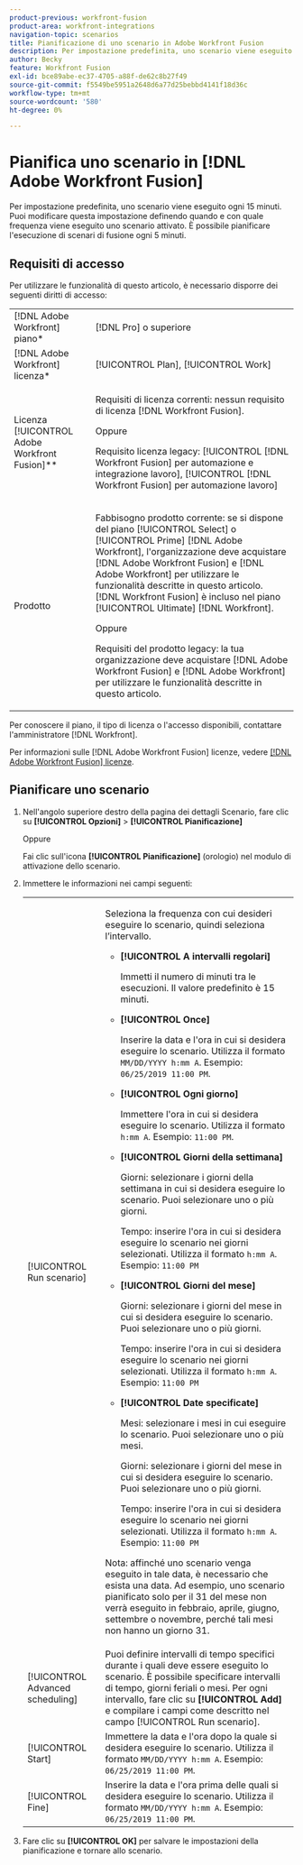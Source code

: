 ```yaml
---
product-previous: workfront-fusion
product-area: workfront-integrations
navigation-topic: scenarios
title: Pianificazione di uno scenario in Adobe Workfront Fusion
description: Per impostazione predefinita, uno scenario viene eseguito ogni 15 minuti. Puoi modificare questa impostazione definendo quando e con quale frequenza viene eseguito uno scenario attivato.
author: Becky
feature: Workfront Fusion
exl-id: bce89abe-ec37-4705-a88f-de62c8b27f49
source-git-commit: f5549be5951a2648d6a77d25bebbd4141f18d36c
workflow-type: tm+mt
source-wordcount: '580'
ht-degree: 0%

---
```


# Pianifica uno scenario in [!DNL Adobe Workfront Fusion]

Per impostazione predefinita, uno scenario viene eseguito ogni 15 minuti. Puoi modificare questa impostazione definendo quando e con quale frequenza viene eseguito uno scenario attivato. È possibile pianificare l&#39;esecuzione di scenari di fusione ogni 5 minuti.

## Requisiti di accesso

Per utilizzare le funzionalità di questo articolo, è necessario disporre dei seguenti diritti di accesso:

<table style="table-layout:auto">   
 <col> 
 <col> 
 <tbody> 
  <tr> 
    <td role="rowheader">[!DNL Adobe Workfront] piano*</td> 
   <td> <p>[!DNL Pro] o superiore</p> </td> 
  </tr> 
  <tr data-mc-conditions=""> 
   <td role="rowheader">[!DNL Adobe Workfront] licenza*</td> 
   <td> <p>[!UICONTROL Plan], [!UICONTROL Work]</p> </td> 
  </tr> 
  <tr> 
   <td role="rowheader">Licenza [!UICONTROL Adobe Workfront Fusion]**</td> 
  <td>
   <p>Requisiti di licenza correnti: nessun requisito di licenza [!DNL Workfront Fusion].</p>
   <p>Oppure</p>
   <p>Requisito licenza legacy: [!UICONTROL [!DNL Workfront Fusion] per automazione e integrazione lavoro], [!UICONTROL [!DNL Workfront Fusion] per automazione lavoro]</p>
   </td>    </tr> 
  <tr> 
   <td role="rowheader">Prodotto</td> 
   <td>
   <p>Fabbisogno prodotto corrente: se si dispone del piano [!UICONTROL Select] o [!UICONTROL Prime] [!DNL Adobe Workfront], l'organizzazione deve acquistare [!DNL Adobe Workfront Fusion] e [!DNL Adobe Workfront] per utilizzare le funzionalità descritte in questo articolo. [!DNL Workfront Fusion] è incluso nel piano [!UICONTROL Ultimate] [!DNL Workfront].</p>
   <p>Oppure</p>
   <p>Requisiti del prodotto legacy: la tua organizzazione deve acquistare [!DNL Adobe Workfront Fusion] e [!DNL Adobe Workfront] per utilizzare le funzionalità descritte in questo articolo.</p>
   </td> 
  </tr> 
 </tbody> 
</table>

Per conoscere il piano, il tipo di licenza o l&#39;accesso disponibili, contattare l&#39;amministratore [!DNL Workfront].

Per informazioni sulle [!DNL Adobe Workfront Fusion] licenze, vedere [[!DNL Adobe Workfront Fusion] licenze](../../workfront-fusion/get-started/license-automation-vs-integration.md).

## Pianificare uno scenario

1. Nell&#39;angolo superiore destro della pagina dei dettagli Scenario, fare clic su **[!UICONTROL Opzioni]** > **[!UICONTROL Pianificazione]**

   Oppure

   Fai clic sull&#39;icona **[!UICONTROL Pianificazione]** (orologio) nel modulo di attivazione dello scenario.

1. Immettere le informazioni nei campi seguenti:

   <table style="table-layout:auto">   
    <col> 
    <col> 
    <tbody> 
     <tr> 
      <td role="rowheader">[!UICONTROL Run scenario]</td> 
      <td> <p>Seleziona la frequenza con cui desideri eseguire lo scenario, quindi seleziona l’intervallo.</p> 
       <ul> 
        <li> <p><strong>[!UICONTROL A intervalli regolari]</strong> </p> <p>Immetti il numero di minuti tra le esecuzioni. Il valore predefinito è 15 minuti.</p> </li> 
        <li> <p><strong>[!UICONTROL Once]</strong> </p> <p>Inserire la data e l'ora in cui si desidera eseguire lo scenario. Utilizza il formato <code>MM/DD/YYYY h:mm A</code>. Esempio: <code>06/25/2019 11:00 PM</code>.</p> </li> 
        <li> <p><strong>[!UICONTROL Ogni giorno]</strong> </p> <p>Immettere l'ora in cui si desidera eseguire lo scenario. Utilizza il formato <code>h:mm A</code>. Esempio: <code>11:00 PM</code>.</p> </li> 
        <li> <p><strong>[!UICONTROL Giorni della settimana]</strong> </p> <p>Giorni: selezionare i giorni della settimana in cui si desidera eseguire lo scenario. Puoi selezionare uno o più giorni.</p> <p>Tempo: inserire l'ora in cui si desidera eseguire lo scenario nei giorni selezionati. Utilizza il formato <code>h:mm A</code>. Esempio: <code>11:00 PM</code></p> </li> 
        <li> <p><strong>[!UICONTROL Giorni del mese]</strong> </p> <p>Giorni: selezionare i giorni del mese in cui si desidera eseguire lo scenario. Puoi selezionare uno o più giorni.</p> <p>Tempo: inserire l'ora in cui si desidera eseguire lo scenario nei giorni selezionati. Utilizza il formato <code>h:mm A</code>. Esempio: <code>11:00 PM</code></p> </li> 
        <li> <p><strong>[!UICONTROL Date specificate]</strong> </p> <p>Mesi: selezionare i mesi in cui eseguire lo scenario. Puoi selezionare uno o più mesi.</p> <p>Giorni: selezionare i giorni del mese in cui si desidera eseguire lo scenario. Puoi selezionare uno o più giorni.</p> <p>Tempo: inserire l'ora in cui si desidera eseguire lo scenario nei giorni selezionati. Utilizza il formato <code>h:mm A</code>. Esempio: <code>11:00 PM</code></p> </li> 
       </ul> <p>Nota: affinché uno scenario venga eseguito in tale data, è necessario che esista una data. Ad esempio, uno scenario pianificato solo per il 31 del mese non verrà eseguito in febbraio, aprile, giugno, settembre o novembre, perché tali mesi non hanno un giorno 31.</p> </td> 
     </tr> 
     <tr> 
      <td role="rowheader">[!UICONTROL Advanced scheduling]</td> 
      <td>Puoi definire intervalli di tempo specifici durante i quali deve essere eseguito lo scenario. È possibile specificare intervalli di tempo, giorni feriali o mesi. Per ogni intervallo, fare clic su <strong>[!UICONTROL Add]</strong> e compilare i campi come descritto nel campo [!UICONTROL Run scenario].</td> 
     </tr> 
     <tr> 
      <td role="rowheader">[!UICONTROL Start]</td> 
      <td>Immettere la data e l'ora dopo la quale si desidera eseguire lo scenario. Utilizza il formato <code>MM/DD/YYYY h:mm A</code>. Esempio: <code>06/25/2019 11:00 PM</code>.</td> 
     </tr> 
     <tr> 
      <td role="rowheader">[!UICONTROL Fine]</td> 
      <td>Inserire la data e l'ora prima delle quali si desidera eseguire lo scenario. Utilizza il formato <code>MM/DD/YYYY h:mm A</code>. Esempio: <code>06/25/2019 11:00 PM</code>.</td> 
     </tr> 
    </tbody> 
   </table>

1. Fare clic su **[!UICONTROL OK]** per salvare le impostazioni della pianificazione e tornare allo scenario.
